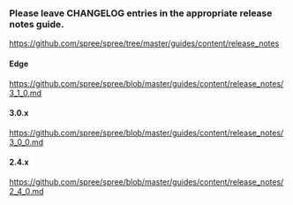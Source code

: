 ### Please leave CHANGELOG entries in the appropriate release notes guide. ##

https://github.com/spree/spree/tree/master/guides/content/release_notes

#### Edge

https://github.com/spree/spree/blob/master/guides/content/release_notes/3_1_0.md

#### 3.0.x

https://github.com/spree/spree/blob/master/guides/content/release_notes/3_0_0.md

#### 2.4.x

https://github.com/spree/spree/blob/master/guides/content/release_notes/2_4_0.md
